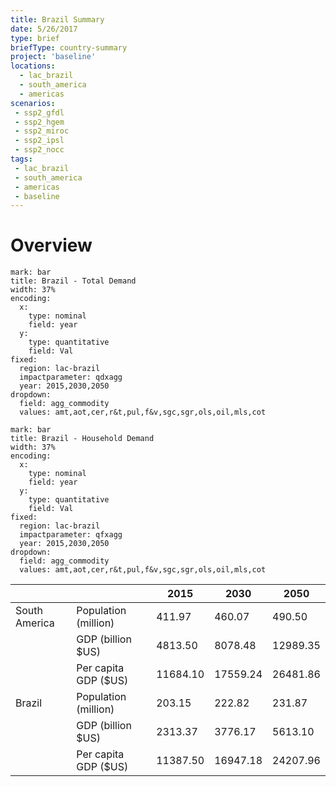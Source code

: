 ```yaml
---
title: Brazil Summary
date: 5/26/2017
type: brief
briefType: country-summary
project: 'baseline'
locations:
  - lac_brazil
  - south_america
  - americas
scenarios:
 - ssp2_gfdl
 - ssp2_hgem
 - ssp2_miroc
 - ssp2_ipsl
 - ssp2_nocc
tags:
 - lac_brazil
 - south_america
 - americas
 - baseline
---
```

# Overview

```chart
mark: bar
title: Brazil - Total Demand
width: 37%
encoding:
  x:
    type: nominal
    field: year
  y:
    type: quantitative
    field: Val
fixed:
  region: lac-brazil
  impactparameter: qdxagg
  year: 2015,2030,2050
dropdown:
  field: agg_commodity
  values: amt,aot,cer,r&t,pul,f&v,sgc,sgr,ols,oil,mls,cot
```

```chart
mark: bar
title: Brazil - Household Demand
width: 37%
encoding:
  x:
    type: nominal
    field: year
  y:
    type: quantitative
    field: Val
fixed:
  region: lac-brazil
  impactparameter: qfxagg
  year: 2015,2030,2050
dropdown:
  field: agg_commodity
  values: amt,aot,cer,r&t,pul,f&v,sgc,sgr,ols,oil,mls,cot
```



|   |   | 2015 | 2030 | 2050 |
|---|---|---|---|---|
| South America | Population (million) | 411.97 | 460.07 | 490.50 |
|  | GDP (billion $US) | 4813.50 | 8078.48 | 12989.35 |
|  | Per capita GDP ($US) | 11684.10 | 17559.24 | 26481.86 |
| Brazil | Population (million) | 203.15 | 222.82 | 231.87 |
|  | GDP (billion $US) | 2313.37 | 3776.17 | 5613.10 |
|  | Per capita GDP ($US) | 11387.50| 16947.18| 24207.96|
